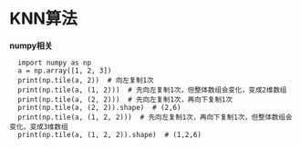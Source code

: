 # KNN算法

**numpy相关**

      import numpy as np
      a = np.array([1, 2, 3])
      print(np.tile(a, 2))  # 向左复制1次
      print(np.tile(a, (1, 2)))  # 先向左复制1次，但整体数组会变化，变成2维数组
      print(np.tile(a, (2, 2)))  # 先向左复制1次，再向下复制1次
      print(np.tile(a, (2, 2)).shape)  # (2,6)
      print(np.tile(a, (1, 2, 2)))  # 先向左复制1次，再向下复制1次，但整体数组会变化，变成3维数组
      print(np.tile(a, (1, 2, 2)).shape)  # (1,2,6)
